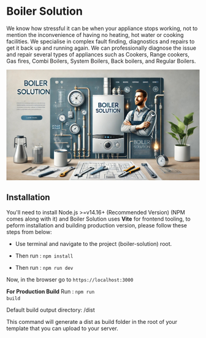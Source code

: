 # Boiler Solution

We know how stressful it can be when your appliance stops working, not to mention the inconvenience of having no heating, hot water or cooking facilities.
We specialise in complex fault finding, diagnostics and repairs to get it back up and running again. We can professionally diagnose the issue and repair several types of appliances such as Cookers, Range cookers, Gas fires, Combi Boilers, System Boilers, Back boilers, and Regular Boilers.

[![Poster](./public/media/images/profile-landing.jpg)](https://reactjs.org/)

## Installation

You'll need to install Node.js >=v14.16+ (Recommended Version) (NPM comes along with it) and Boiler Solution uses **Vite** for frontend tooling, to peform installation and building production version, please follow these steps from below:

- Use terminal and navigate to the project (boiler-solution) root.

- Then run : <code>npm install</code>

- Then run : <code>npm run dev</code>

Now, in the browser go to <code>https://localhost:3000</code>

**For Production Build**
Run : <code>npm run build</code>

Default build output directory: /dist

This command will generate a dist as build folder in the root of your template that you can upload to your server.
